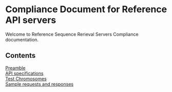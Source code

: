 # Compliance Document for Reference API servers

Welcome to Reference Sequence Rerieval Servers Compliance documentation.

## Contents

 [Preamble](preamble.md)  
 [API specifications](api_spec.md)  
 [Test Chromosomes](test_sequences.md)  
 [Sample requests and responses](req_res.md)  
